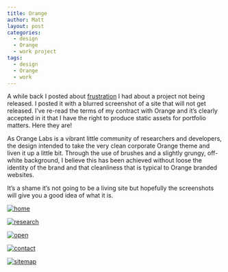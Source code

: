 ```yaml
---
title: Orange
author: Matt
layout: post
categories:
  - design
  - Orange
  - work project
tags:
  - design
  - Orange
  - work
---
```

A while back I posted about [frustration][1] I had about a project not being released. I posted it with a blurred screenshot of a site that will not get released. I&#8217;ve re-read the terms of my contract with Orange and it&#8217;s clearly accepted in it that I have the right to produce static assets for portfolio matters. Here they are!

<!--more-->

As Orange Labs is a vibrant little community of researchers and developers, the design intended to take the very clean corporate Orange theme and liven it up a little bit. Through the use of brushes and a slightly grungy, off-white background, I believe this has been achieved without loose the identity of the brand and that cleanliness that is typical to Orange branded websites.

It&#8217;s a shame it&#8217;s not going to be a living site but hopefully the screenshots will give you a good idea of what it is.


<div class='gallery'>
    <dl class='gallery-item'>
        <dt class='gallery-icon attachement'>
          <a href='http://blog.ekynoxe.com/wp-content/uploads/2011/05/home.jpg' title='home' rel="lightbox[517]"><img src="http://blog.ekynoxe.com/wp-content/uploads/2011/05/home-150x150.jpg" alt="home" /></a>
        </dt>
    </dl>
    <dl class='gallery-item'>
        <dt class='gallery-icon attachement'>
          <a href='http://blog.ekynoxe.com/wp-content/uploads/2011/05/research.jpg' title='research' rel="lightbox[517]"><img src="http://blog.ekynoxe.com/wp-content/uploads/2011/05/research-150x150.jpg" alt="research" /></a>
        </dt>
    </dl>
    <dl class='gallery-item'>
        <dt class='gallery-icon attachement'>
          <a href='http://blog.ekynoxe.com/wp-content/uploads/2011/05/open.jpg' title='open' rel="lightbox[517]"><img src="http://blog.ekynoxe.com/wp-content/uploads/2011/05/open-150x150.jpg" alt="open" /></a>
        </dt>
    </dl>
    <dl class='gallery-item'>
        <dt class='gallery-icon attachement'>
          <a href='http://blog.ekynoxe.com/wp-content/uploads/2011/05/contact.jpg' title='contact' rel="lightbox[517]"><img src="http://blog.ekynoxe.com/wp-content/uploads/2011/05/contact-150x150.jpg" alt="contact" /></a>
        </dt>
    </dl>
    <dl class='gallery-item'>
        <dt class='gallery-icon attachement'>
          <a href='http://blog.ekynoxe.com/wp-content/uploads/2011/05/sitemap.jpg' title='sitemap' rel="lightbox[517]"><img src="http://blog.ekynoxe.com/wp-content/uploads/2011/05/sitemap-150x150.jpg" alt="sitemap" /></a>
        </dt>
    </dl>
</div>

 [1]: http://blog.ekynoxe.com/2011/03/21/frustration/